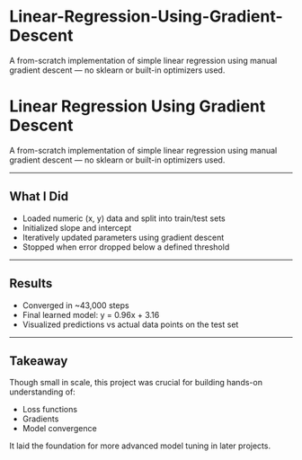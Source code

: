 # Linear-Regression-Using-Gradient-Descent
A from-scratch implementation of simple linear regression using manual gradient descent — no sklearn or built-in optimizers used.

# Linear Regression Using Gradient Descent

A from-scratch implementation of simple linear regression using manual gradient descent — no sklearn or built-in optimizers used.

---

## What I Did

- Loaded numeric (x, y) data and split into train/test sets
- Initialized slope and intercept
- Iteratively updated parameters using gradient descent
- Stopped when error dropped below a defined threshold

---

## Results

- Converged in ~43,000 steps
- Final learned model:    y = 0.96x + 3.16
- Visualized predictions vs actual data points on the test set

---

## Takeaway

Though small in scale, this project was crucial for building hands-on understanding of:
- Loss functions
- Gradients
- Model convergence

It laid the foundation for more advanced model tuning in later projects.
